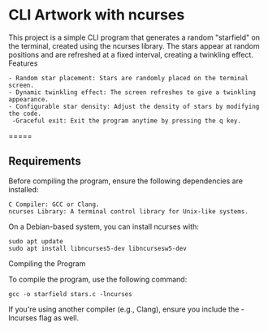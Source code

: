 # CLI Artwork with ncurses

This project is a simple CLI program that generates a random "starfield" on the terminal, created using the ncurses library. The stars appear at random positions and are refreshed at a fixed interval, creating a twinkling effect.
Features

    - Random star placement: Stars are randomly placed on the terminal screen.
    - Dynamic twinkling effect: The screen refreshes to give a twinkling appearance.
    - Configurable star density: Adjust the density of stars by modifying the code.
     -Graceful exit: Exit the program anytime by pressing the q key.

=====

## Requirements

Before compiling the program, ensure the following dependencies are installed:

    C Compiler: GCC or Clang.
    ncurses Library: A terminal control library for Unix-like systems.

On a Debian-based system, you can install ncurses with:

    sudo apt update
    sudo apt install libncurses5-dev libncursesw5-dev

Compiling the Program

To compile the program, use the following command:

    gcc -o starfield stars.c -lncurses


If you're using another compiler (e.g., Clang), ensure you include the -lncurses flag as well.
